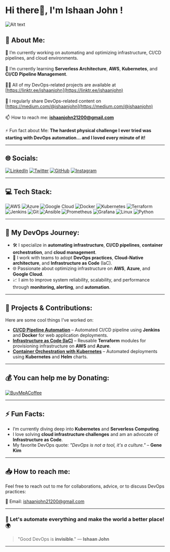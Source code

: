 # Hi there👋, I'm Ishaan John !

![Alt text](https://yourimageurl.com) <!-- You can replace this with your own image URL -->

## 💫 About Me:
🔭 I’m currently working on automating and optimizing infrastructure, CI/CD pipelines, and cloud environments.<br><br>🌱 I’m currently learning **Serverless Architecture**, **AWS**, **Kubernetes**, and **CI/CD Pipeline Management**.<br><br>👨‍💻 All of my DevOps-related projects are available at [https://linktr.ee/ishaanjohn](https://linktr.ee/ishaanjohn)<br><br>📝 I regularly share DevOps-related content on [https://medium.com/@ishaanjohn](https://medium.com/@ishaanjohn)<br><br>📫 How to reach me: **ishaanjohn21200@gmail.com**<br><br>⚡ Fun fact about Me: **The hardest physical challenge I ever tried was starting with DevOps automation... and I loved every minute of it!**

---

## 🌐 Socials:
[![LinkedIn](https://img.shields.io/badge/LinkedIn-%230077B5.svg?logo=linkedin&logoColor=white)](https://www.linkedin.com/in/ishaan-john-2325601b6/) 
[![Twitter](https://img.shields.io/badge/Twitter-%231DA1F2.svg?logo=Twitter&logoColor=white)](https://x.com/IshaanJohn1?t=4mNaaHjYo8dzgPsnfCwPOA&s=08) 
[![GitHub](https://img.shields.io/badge/GitHub-%23121011.svg?logo=github&logoColor=white)](https://github.com/arther07) 
[![Instagram](https://img.shields.io/badge/Instagram-%23E4405F.svg?logo=Instagram&logoColor=white)](https://instagram.com/isshhxxnnn)

---

## 💻 Tech Stack:
![AWS](https://img.shields.io/badge/AWS-%23FF9900.svg?style=plastic&logo=amazonaws&logoColor=white) ![Azure](https://img.shields.io/badge/Azure-%230078D4.svg?style=plastic&logo=microsoftazure&logoColor=white) ![Google Cloud](https://img.shields.io/badge/Google%20Cloud-%234285F4.svg?style=plastic&logo=google-cloud&logoColor=white) ![Docker](https://img.shields.io/badge/docker-%232496ED.svg?style=plastic&logo=docker&logoColor=white) ![Kubernetes](https://img.shields.io/badge/Kubernetes-%23326ce5.svg?style=plastic&logo=kubernetes&logoColor=white) ![Terraform](https://img.shields.io/badge/Terraform-%23FF5A00.svg?style=plastic&logo=terraform&logoColor=white) ![Jenkins](https://img.shields.io/badge/Jenkins-%23D24939.svg?style=plastic&logo=jenkins&logoColor=white) ![Git](https://img.shields.io/badge/Git-%23F14C28.svg?style=plastic&logo=git&logoColor=white) ![Ansible](https://img.shields.io/badge/Ansible-%23EE0000.svg?style=plastic&logo=ansible&logoColor=white) ![Prometheus](https://img.shields.io/badge/Prometheus-%23E6522C.svg?style=plastic&logo=prometheus&logoColor=white) ![Grafana](https://img.shields.io/badge/Grafana-%23F4682B.svg?style=plastic&logo=grafana&logoColor=white) ![Linux](https://img.shields.io/badge/Linux-%23FCC624.svg?style=plastic&logo=linux&logoColor=black) ![Python](https://img.shields.io/badge/python-%23F24E1E.svg?style=plastic&logo=python&logoColor=blue)

---

## 🚀 My DevOps Journey:
- 🛠️ I specialize in **automating infrastructure**, **CI/CD pipelines**, **container orchestration**, and **cloud management**.
- 🔄 I work with teams to adopt **DevOps practices**, **Cloud-Native architecture**, and **Infrastructure as Code** (IaC).
- 🌐 Passionate about optimizing infrastructure on **AWS**, **Azure**, and **Google Cloud**.
- 📈 I aim to improve system reliability, scalability, and performance through **monitoring, alerting**, and **automation**.

---

## 🚀 Projects & Contributions:
Here are some cool things I've worked on:

- [**CI/CD Pipeline Automation**](https://github.com/yourusername/ci-cd-pipeline) – Automated CI/CD pipeline using **Jenkins** and **Docker** for web application deployments.
- [**Infrastructure as Code (IaC)**](https://github.com/yourusername/terraform-iac) – Reusable **Terraform** modules for provisioning infrastructure on **AWS** and **Azure**.
- [**Container Orchestration with Kubernetes**](https://github.com/yourusername/kubernetes-deployments) – Automated deployments using **Kubernetes** and **Helm** charts.

---

## 💰 You can help me by Donating:
[![BuyMeACoffee](https://img.shields.io/badge/Buy%20Me%20a%20Coffee-ffdd00?style=for-the-badge&logo=buy-me-a-coffee&logoColor=black)](https://buymeacoffee.com/ishaanjohn)

---

## ⚡ Fun Facts:
- I’m currently diving deep into **Kubernetes** and **Serverless Computing**.
- I love solving **cloud infrastructure challenges** and am an advocate of **Infrastructure as Code**.
- My favorite DevOps quote: _"DevOps is not a tool, it's a culture."_ – **Gene Kim**

---

## 📥 How to reach me:
Feel free to reach out to me for collaborations, advice, or to discuss DevOps practices:

📧 Email: [ishaanjohn21200@gmail.com](mailto:ishaanjohn21200@gmail.com)

---

### 🔄 Let's automate everything and make the world a better place! 🌍

> "Good DevOps is **invisible**." — **Ishaan John**

---
